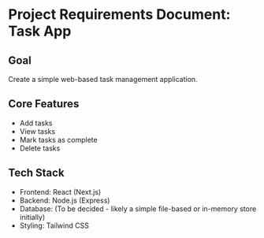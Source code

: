 # Project Requirements Document: Task App

## Goal

Create a simple web-based task management application.

## Core Features

- Add tasks
- View tasks
- Mark tasks as complete
- Delete tasks

## Tech Stack

- Frontend: React (Next.js)
- Backend: Node.js (Express)
- Database: (To be decided - likely a simple file-based or in-memory store initially)
- Styling: Tailwind CSS 